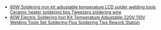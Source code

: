 - [80W Soldering iron kit adjustable temperature LCD solder welding tools Ceramic heater soldering tips Tweezers soldering wire](https://www.aliexpress.us/item/3256805437517395.html)
- [80W Electric Soldering Iron Kit Temperature Adjustable 220V 110V Welding Tools Set Soldering Flux Soldering Tips Rework Station](https://www.aliexpress.us/item/3256804005154298.html)
